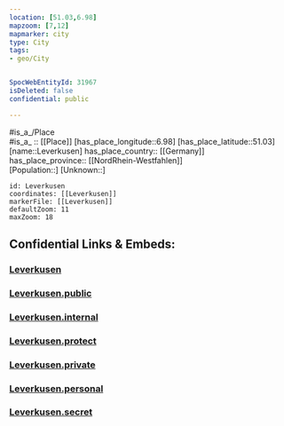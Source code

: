 ```yaml
---
location: [51.03,6.98] 
mapzoom: [7,12] 
mapmarker: city 
type: City
tags:
- geo/City


SpocWebEntityId: 31967
isDeleted: false
confidential: public

---
```

#is_a_/Place  
#is_a_ :: [[Place]] 
[has_place_longitude::6.98] 
[has_place_latitude::51.03] 
[name::Leverkusen] 
has_place_country:: [[Germany]]  
has_place_province:: [[NordRhein-Westfahlen]]  
[Population::] 
[Unknown::] 


```leaflet
id: Leverkusen
coordinates: [[Leverkusen]] 
markerFile: [[Leverkusen]] 
defaultZoom: 11 
maxZoom: 18
```


## Confidential Links & Embeds: 

### [Leverkusen](/_Standards/Earth/Continent/Europe/Europe~Central/Germany/Germany~West/Nordrhein-Westfalen/counties~NW/Leverkusen.md) 

### [Leverkusen.public](/_public/Earth/Continent/Europe/Europe~Central/Germany/Germany~West/Nordrhein-Westfalen/counties~NW/Leverkusen.public.md) 

### [Leverkusen.internal](/_internal/Earth/Continent/Europe/Europe~Central/Germany/Germany~West/Nordrhein-Westfalen/counties~NW/Leverkusen.internal.md) 

### [Leverkusen.protect](/_protect/Earth/Continent/Europe/Europe~Central/Germany/Germany~West/Nordrhein-Westfalen/counties~NW/Leverkusen.protect.md) 

### [Leverkusen.private](/_private/Earth/Continent/Europe/Europe~Central/Germany/Germany~West/Nordrhein-Westfalen/counties~NW/Leverkusen.private.md) 

### [Leverkusen.personal](/_personal/Earth/Continent/Europe/Europe~Central/Germany/Germany~West/Nordrhein-Westfalen/counties~NW/Leverkusen.personal.md) 

### [Leverkusen.secret](/_secret/Earth/Continent/Europe/Europe~Central/Germany/Germany~West/Nordrhein-Westfalen/counties~NW/Leverkusen.secret.md)

